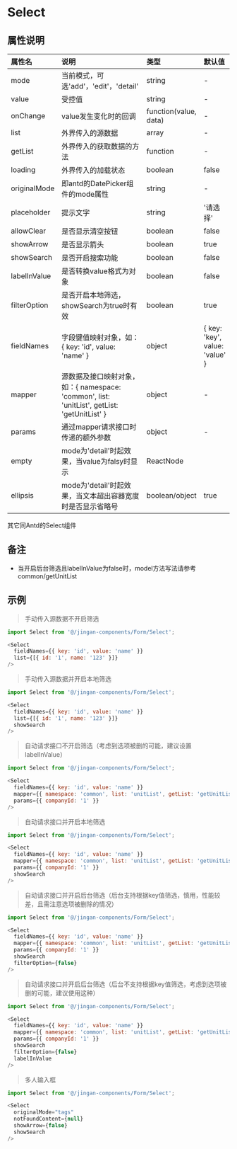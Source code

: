 # Select

## 属性说明

| 属性名 | 说明 | 类型 | 默认值 |
| :- | :- | :- | :- |
| mode | 当前模式，可选'add'，'edit'，'detail' | string | - |
| value | 受控值 | string | - |
| onChange | value发生变化时的回调 | function(value, data) | - |
| list | 外界传入的源数据 | array | - |
| getList | 外界传入的获取数据的方法 | function | - |
| loading | 外界传入的加载状态 | boolean | false |
| originalMode | 即antd的DatePicker组件的mode属性 | string | - |
| placeholder | 提示文字 | string | '请选择' |
| allowClear | 是否显示清空按钮 | boolean | false |
| showArrow | 是否显示箭头 | boolean | true |
| showSearch | 是否开启搜索功能 | boolean | false |
| labelInValue | 是否转换value格式为对象 | boolean | false |
| filterOption | 是否开启本地筛选，showSearch为true时有效 | boolean | true |
| fieldNames | 字段键值映射对象，如：{ key: 'id', value: 'name' } | object | { key: 'key', value: 'value' } |
| mapper | 源数据及接口映射对象，如：{ namespace: 'common', list: 'unitList', getList: 'getUnitList' } | object | - |
| params | 通过mapper请求接口时传递的额外参数 | object | - |
| empty | mode为'detail'时起效果，当value为falsy时显示 | ReactNode | <EmptyText /> |
| ellipsis | mode为'detail'时起效果，当文本超出容器宽度时是否显示省略号 | boolean/object  | true |
其它同Antd的Select组件

## 备注

* 当开启后台筛选且labelInValue为false时，model方法写法请参考common/getUnitList

## 示例

> 手动传入源数据不开启筛选

  ```js
  import Select from '@/jingan-components/Form/Select';

  <Select
    fieldNames={{ key: 'id', value: 'name' }}
    list={[{ id: '1', name: '123' }]}
  />
  ```

> 手动传入源数据并开启本地筛选

  ```js
  import Select from '@/jingan-components/Form/Select';

  <Select
    fieldNames={{ key: 'id', value: 'name' }}
    list={[{ id: '1', name: '123' }]}
    showSearch
  />
  ```

> 自动请求接口不开启筛选（考虑到选项被删的可能，建议设置labelInValue）

  ```js
  import Select from '@/jingan-components/Form/Select';

  <Select
    fieldNames={{ key: 'id', value: 'name' }}
    mapper={{ namespace: 'common', list: 'unitList', getList: 'getUnitList' }}
    params={{ companyId: '1' }}
  />
  ```

> 自动请求接口并开启本地筛选

  ```js
  import Select from '@/jingan-components/Form/Select';

  <Select
    fieldNames={{ key: 'id', value: 'name' }}
    mapper={{ namespace: 'common', list: 'unitList', getList: 'getUnitList' }}
    params={{ companyId: '1' }}
    showSearch
  />
  ```

> 自动请求接口并开启后台筛选（后台支持根据key值筛选，慎用，性能较差，且需注意选项被删除的情况）

  ```js
  import Select from '@/jingan-components/Form/Select';

  <Select
    fieldNames={{ key: 'id', value: 'name' }}
    mapper={{ namespace: 'common', list: 'unitList', getList: 'getUnitList' }}
    params={{ companyId: '1' }}
    showSearch
    filterOption={false}
  />
  ```

> 自动请求接口并开启后台筛选（后台不支持根据key值筛选，考虑到选项被删的可能，建议使用这种）

  ```js
  import Select from '@/jingan-components/Form/Select';

  <Select
    fieldNames={{ key: 'id', value: 'name' }}
    mapper={{ namespace: 'common', list: 'unitList', getList: 'getUnitList' }}
    params={{ companyId: '1' }}
    showSearch
    filterOption={false}
    labelInValue
  />
  ```

> 多人输入框

  ```js
  import Select from '@/jingan-components/Form/Select';

  <Select
    originalMode="tags"
    notFoundContent={null}
    showArrow={false}
    showSearch
  />
  ```